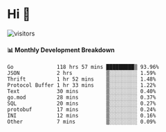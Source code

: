 # Hi 👋
 
![visitors](https://visitor-badge.glitch.me/badge?page_id=sorcererxw.sorcererx)

#### 📊 Monthly Development Breakdown

<!--START_SECTION:waka-->
```text
Go              118 hrs 57 mins █████████▒ 93.96%
JSON            2 hrs           ▒░░░░░░░░░ 1.59%
Thrift          1 hr 52 mins    ▒░░░░░░░░░ 1.48%
Protocol Buffer 1 hr 33 mins    ▒░░░░░░░░░ 1.22%
Text            30 mins         ▒░░░░░░░░░ 0.40%
go.mod          28 mins         ▒░░░░░░░░░ 0.37%
SQL             20 mins         ▒░░░░░░░░░ 0.27%
protobuf        17 mins         ▒░░░░░░░░░ 0.24%
INI             12 mins         ▒░░░░░░░░░ 0.16%
Other           7 mins          ▒░░░░░░░░░ 0.09%
```
<!--END_SECTION:waka-->
